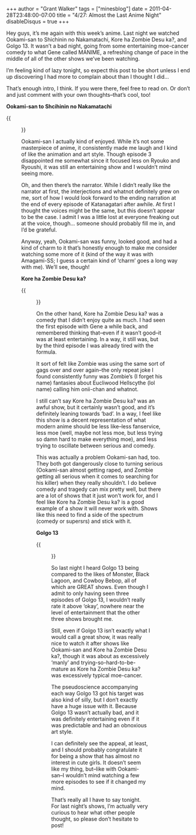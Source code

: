 +++
author = "Grant Walker"
tags = ["minesblog"]
date = 2011-04-28T23:48:00-07:00
title = "4/27: Almost the Last Anime Night"
disableDisqus = true
+++

Hey guys, it’s me again with this week’s anime. Last night we watched Ookami-san to Shichinin no Nakamatachi, Kore ha Zombie Desu ka?, and Golgo 13. It wasn’t a bad night, going from some entertaining moe-cancer comedy to what Gene called MANIME, a refreshing change of pace in the middle of all of the other shows we’ve been watching.

I’m feeling kind of lazy tonight, so expect this post to be short unless I end up discovering I had more to complain about than I thought I did…

That’s enough intro, I think. If you were there, feel free to read on. Or don’t and just comment with your own thoughts–that’s cool, too!

<!--more-->

**Ookami-san to Shcihinin no Nakamatachi**

{{<figure src="assets/Ookami-san_to_Shichinin_no_Nakama-tachi_Original_Soundtrack.png" caption="I like these hero shots." width="320" height="320">}}

Ookami-san I actually kind of enjoyed. While it’s not some masterpiece of anime, it consistently made me laugh and I kind of like the animation and art style. Though episode 3 disappointed me somewhat since it focused less on Ryouko and Ryoushi, it was still an entertaining show and I wouldn’t mind seeing more.

Oh, and then there’s the narrator. While I didn’t really like the narrator at first, the interjections and whatnot definitely grew on me, sort of how I would look forward to the ending narration at the end of every episode of Katanagatari after awhile. At first I thought the voices might be the same, but this doesn’t appear to be the case. I admit I was a little lost at everyone freaking out at the voice, though… someone should probably fill me in, and I’d be grateful.

Anyway, yeah, Ookami-san was funny, looked good, and had a kind of charm to it that’s honestly enough to make me consider watching some more of it (kind of the way it was with Amagami-SS; I guess a certain kind of ‘charm’ goes a long way with me). We’ll see, though!

**Kore ha Zombie Desu ka?**

{{<figure src="http://nekoden.com/wp-content/uploads/2010/12/kore-wa-zombie-desu-ka.jpg" caption="Because everything&#39;s better with zombies." width="300" height="424">}}

On the other hand, Kore ha Zombie Desu ka? was a comedy that I didn’t enjoy quite as much. I had seen the first episode with Gene a while back, and remembered thinking that–even if it wasn’t good–it was at least entertaining. In a way, it still was, but by the third episode I was already tired with the formula.

It sort of felt like Zombie was using the same sort of gags over and over again–the only repeat joke I found consistently funny was Zombie’s (I forget his name) fantasies about Eucliwood Hellscythe (lol name) calling him onii-chan and whatnot.

I still can’t say Kore ha Zombie Desu ka? was an awful show, but it certainly wasn’t good, and it’s definitely leaning towards ‘bad’. In a way, I feel like this show is a decent representation of what modern anime should be less like–less fanservice, less moe (well, maybe not less moe, but less trying so damn hard to make everything moe), and less trying to oscillate between serious and comedy.

This was actually a problem Ookami-san had, too. They both got dangerously close to turning serious (Ookami-san almost getting raped, and Zombie getting all serious when it comes to searching for his killer) when they really shouldn’t. I do believe comedy and tragedy can mix pretty well, but there are a lot of shows that it just won’t work for, and I feel like Kore ha Zombie Desu ka? is a good example of a show it will never work with. Shows like this need to find a side of the spectrum (comedy or supersrs) and stick with it.

**Golgo 13**

{{<figure src="assets/Golgo_13_TV_DVD.jpg" caption="Togogolgo" width="300" height="424">}}

So last night I heard Golgo 13 being compared to the likes of Monster, Black Lagoon, and Cowboy Bebop, all of which are GREAT shows. Even though I admit to only having seen three episodes of Golgo 13, I wouldn’t really rate it above ‘okay’, nowhere near the level of entertainment that the other three shows brought me.

Still, even if Golgo 13 isn’t exactly what I would call a great show, it was really nice to watch it after shows like Ookami-san and Kore ha Zombie Desu ka?, though it was about as excessively ‘manly’ and trying-so-hard-to-be-mature as Kore ha Zombie Desu ka? was excessively typical moe-cancer.

The pseudoscience accompanying each way Golgo 13 got his target was also kind of silly, but I don’t exactly have a huge issue with it. Because Golgo 13 wasn’t actually bad, and it was definitely entertaining even if it was predictable and had an obnoxious art style.

I can definitely see the appeal, at least, and I should probably congratulate it for being a show that has almost no interest in cute girls. It doesn’t seem like my thing, but–like with Ookami-san–I wouldn’t mind watching a few more episodes to see if it changed my mind.

That’s really all I have to say tonight. For last night’s shows, I’m actually very curious to hear what other people thought, so please don’t hesitate to post!
